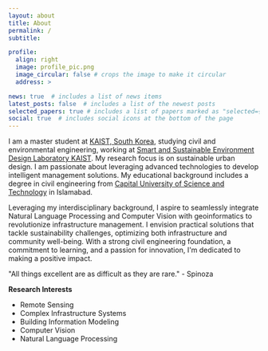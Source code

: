 ```yaml
---
layout: about
title: About
permalink: /
subtitle: 

profile:
  align: right
  image: profile_pic.png
  image_circular: false # crops the image to make it circular
  address: >

news: true  # includes a list of news items
latest_posts: false  # includes a list of the newest posts
selected_papers: true # includes a list of papers marked as "selected={true}"
social: true  # includes social icons at the bottom of the page
---
```

I am a master student at [KAIST, South Korea](https://cee.kaist.ac.kr), studying civil and environmental engineering, working at [Smart and Sustainable Environment Design Laboratory KAIST](https://ssel.kaist.ac.kr). My research focus is on sustainable urban design. I am passionate about leveraging advanced technologies to develop intelligent management solutions. My educational background includes a degree in civil engineering from [Capital University of Science and Technology](https://cust.edu.pk) in Islamabad.

Leveraging my interdisciplinary background, I aspire to seamlessly integrate Natural Language Processing and Computer Vision with geoinformatics to revolutionize infrastructure management. I envision practical solutions  that tackle sustainability challenges, optimizing both infrastructure and community well-being. With a strong civil engineering foundation, a commitment to learning, and a passion for innovation, I'm dedicated to making a positive impact. 

"All things excellent are as difficult as they are rare." - Spinoza

**Research Interests**
* Remote Sensing
* Complex Infrastructure Systems
* Building Information Modeling
* Computer Vision
* Natural Language Processing